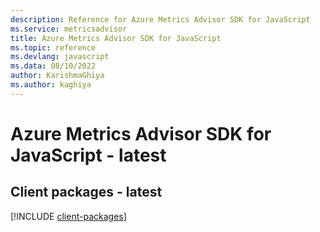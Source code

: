 ```yaml
---
description: Reference for Azure Metrics Advisor SDK for JavaScript
ms.service: metricsadvisor
title: Azure Metrics Advisor SDK for JavaScript
ms.topic: reference
ms.devlang: javascript
ms.data: 08/10/2022
author: KarishmaGhiya
ms.author: kaghiya
---
```

# Azure Metrics Advisor SDK for JavaScript - latest

## Client packages - latest
[!INCLUDE [client-packages](metrics-advisor-client-index.md)]